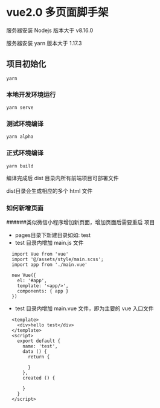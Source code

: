 # vue2.0 多页面脚手架
服务器安装 Nodejs 版本大于 v8.16.0 

服务器安装 yarn 版本大于 1.17.3

## 项目初始化
```
yarn
```

### 本地开发环境运行
```
yarn serve
```

### 测试环境编译
```
yarn alpha
```

### 正式环境编译
```
yarn build
```

编译完成后 dist 目录内所有前端项目可部署文件

dist目录会生成相应的多个 html 文件




### 如何新增页面
######类似微信小程序增加新页面，增加页面后需要重启
项目
- pages目录下新建目录如如: test
- test 目录内增加 main.js 文件
```
  import Vue from 'vue'
  import '@/assets/style/main.scss';
  import app from './main.vue'
  
  new Vue({
    el: '#app',
    template: '<app/>',
    components: { app }
  })
```
- test 目录内增加 main.vue 文件，即为主要的 vue 入口文件
```
  <template>
    <div>hello test</div>
  </template>
  <script>
    export default {
      name: 'test',
      data () {
        return {

        }
      },
      created () {
        
      }
    }
  </script>
```
